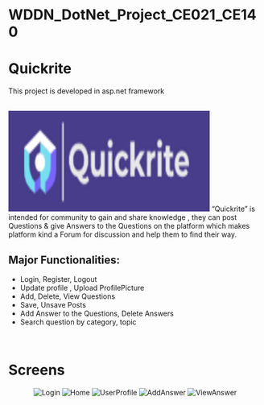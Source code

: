 # WDDN_DotNet_Project_CE021_CE140

# Quickrite
This project is developed in asp.net framework

<br>
<img src="https://github.com/ishita0202/WDDN_DotNet_Project_CE021_CE140/blob/main/WDDN_DotNet_Project_CE021_CE140/DiscussionForum/images/logo.png" width="400" height="200">
“Quickrite” is intended for community to gain and share knowledge , they can post Questions & give Answers to the Questions on the platform which makes platform kind a Forum for discussion and help them to find their way.
<br>

## Major Functionalities: 
- Login, Register, Logout 
- Update profile , Upload ProfilePicture
- Add, Delete, View Questions 
- Save, Unsave Posts
- Add Answer to the Questions, Delete Answers
- Search question by category, topic
<br>

# Screens

<p align="center">
  <img src="https://user-images.githubusercontent.com/58694466/138047223-462b7ba1-96b2-4763-9aca-9ccf95900e19.png" width="300" title="Login">
  <img src="https://user-images.githubusercontent.com/58694466/138047304-1bc0b7c8-3cc6-4eca-9eae-f4ad59a0e5e3.png" width="300" title="Home">
  <img src="https://user-images.githubusercontent.com/58694466/138047382-bf546b51-05a8-44e6-ae8e-15f6dd1b447b.png" width="300" title="UserProfile">
  <img src="https://user-images.githubusercontent.com/58694466/138048431-52127752-1335-49b2-bf8d-9dad12088db4.png" width="300" title="AddAnswer">
  <img src="https://user-images.githubusercontent.com/58694466/138048472-2bd644df-c826-4cf9-897d-f346570d3916.png" width="300" title="ViewAnswer">
</p>


